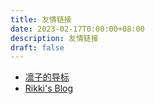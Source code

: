 ```yaml
---
title: 友情链接
date: 2023-02-17T0:00:00+08:00
description: 友情链接
draft: false
---
```

- [凛子的导标](https://blog.rinkko.moe/)
- [Rikki's Blog](https://blog.rikki.moe/)